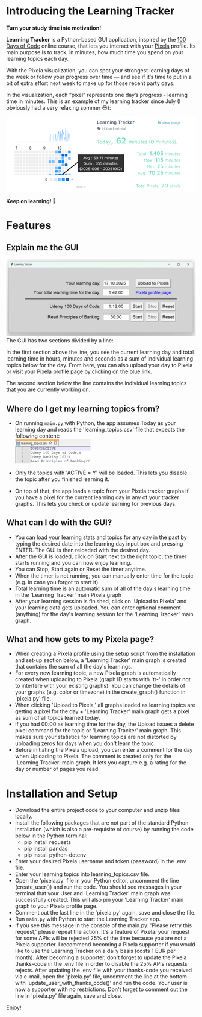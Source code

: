 # Introducing the Learning Tracker
**Turn your study time into motivation!**

**Learning Tracker** is a Python-based GUI application, inspired by the [100 Days of Code](https://www.udemy.com/course/100-days-of-code/) online course, that lets you interact with your [Pixela](https://pixe.la/) profile.
Its main purpose is to track, in minutes, how much time you spend on your learning topics each day.

With the Pixela visualization, you can spot your strongest learning days of the week or follow your progress over time — and see if it’s time to put in a bit of extra effort next week to make up for those recent party days.

In the visualization, each “pixel” represents one day’s progress - learning time in minutes. This is an example of my learning tracker since July (I obviously had a very relaxing sommer 😎):

<img src="Screenshots/Pixela.png" alt="App Screenshot" width="600"><br>

**Keep on learning! 🚀**

# Features
## Explain me the GUI
<img src="Screenshots/GUI.png" alt="App Screenshot" width="600"><br>
The GUI has two sections divided by a line: <br>

In the first section above the line, you see the current learning day and total learning time in hours, minutes and seconds as a sum of individual learning topics below for the day. From here, you can also upload your day to Pixela or visit your Pixela profile page by clicking on the blue link.<br>

The second section below the line contains the individual learning topics that you are currently working on.


## Where do I get my learning topics from?
- On running `main.py` with Python, the app assumes Today as your learning day and reads the 'learning_topics.csv' file that expects the following content:<br>
  <img src="Screenshots/learning_topics.png" alt="App Screenshot" width="200">

- Only the topics with 'ACTIVE = Y' will be loaded. This lets you disable the topic after you finished learning it.
- On top of that, the app loads a topic from your Pixela tracker graphs if you have a pixel for the current learning day in any of your tracker graphs. This lets you check or update learning for previous days.

## What can I do with the GUI?
- You can load your learning stats and topics for any day in the past by typing the desired date into the learning day input box and pressing ENTER. The GUI is then reloaded with the desired day.
- After the GUI is loaded, click on Start next to the right topic, the timer starts running and you can now enjoy learning.
- You can Stop, Start again or Reset the timer anytime.
- When the timer is not running, you can manually enter time for the topic (e.g. in case you forgot to start it).
- Total learning time is an automatic sum of all of the day's learning time in the 'Learning Tracker' main Pixela graph
- After your learning session is finished, click on 'Upload to Pixela' and your learning data gets uploaded. You can enter optional comment (anything) for the day's learning session for the 'Learning Tracker' main graph.

## What and how gets to my Pixela page?
- When creating a Pixela profile using the setup script from the installation and set-up section below, a 'Learning Tracker' main graph is created that contains the sum of all the day's learnings.
- For every new learning topic, a new Pixela graph is automatically created when uploading to Pixela (graph ID starts with 'tr-' in order not to interfere with your existing graphs). You can change the details of your graphs (e.g. color or timezone) in the create_graph() function in 'pixela.py' file. 
- When clicking 'Upload to Pixela,' all graphs loaded as learning topics are getting a pixel for the day + 'Learning Tracker' main graph gets a pixel as sum of all topics learned today. 
- if you had 00:00 as learning time for the day, the Upload issues a delete pixel command for the topic or 'Learning Tracker' main graph. This makes sure your statistics for learning topics are not distorted by uploading zeros for days when you don't learn the topic.
- Before initiating the Pixela upload, you can enter a comment for the day when Uploading to Pixela. The comment is created only for the 'Learning Tracker' main graph. It lets you capture e.g. a rating for the day or number of pages you read.

# Installation and Setup
- Download the entire project code to your computer and unzip files locally.
- Install the following packages that are not part of the standard Python installation (which is also a pre-requisite of course) by running the code below in the Python terminal:
    - pip install requests
    - pip install pandas
    - pip install python-dotenv
- Enter your desired Pixela username and token (password) in the .env file. 
- Enter your learning topics into learning_topics.csv file. 
- Open the 'pixela.py' file in your Python editor, uncomment the  line (create_user()) and run the code. You should see messages in your terminal that your User and 'Learning Tracker' main graph was successfully created. This will also pin your 'Learning Tracker' main graph to your Pixela profile page.
- Comment out the last line in the 'pixela.py' again, save and close the file.
- Run `main.py` with Python to start the Learning Tracker app.
- If you see this message in the console of the main.py: 'Please retry this request,' please repeat the action. It's a feature of Pixela: your request for some APIs will be rejected 25% of the time because you are not a Pixela supporter. I recommend becoming a Pixela supporter if you would like to use the Learning Tracker on a daily basis (costs 1 EUR per month). After becoming a supporter, don't forget to update the Pixela thanks-code in the .env file in order to disable the 25% APIs requests rejects. After updating the .env file with your thanks-code you received via e-mail, open the 'pixela.py' file, uncomment the line at the bottom with 'update_user_with_thanks_code()' and run the code. Your user is now a supporter with no restrictions. Don't forget to comment out the line in 'pixela.py' file again, save and close.

Enjoy!
